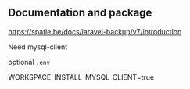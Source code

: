 ## Documentation and package 
https://spatie.be/docs/laravel-backup/v7/introduction

Need mysql-client 

optional `.env`

WORKSPACE_INSTALL_MYSQL_CLIENT=true